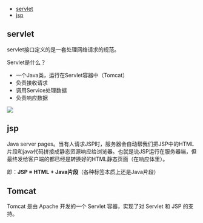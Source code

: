 <!-- START doctoc generated TOC please keep comment here to allow auto update -->
<!-- DON'T EDIT THIS SECTION, INSTEAD RE-RUN doctoc TO UPDATE -->


- [servlet](#servlet)
- [jsp](#jsp)

<!-- END doctoc generated TOC please keep comment here to allow auto update -->

## servlet

servlet接口定义的是一套处理网络请求的规范。

Servlet是什么？

- 一个Java类，运行在Servlet容器中（Tomcat）
- 负责接收请求
- 调用Service处理数据
- 负责响应数据

![](https://imgconvert.csdnimg.cn/aHR0cHM6Ly9pbWFnZXMyMDE1LmNuYmxvZ3MuY29tL2Jsb2cvODc0NzEwLzIwMTcwMi84NzQ3MTAtMjAxNzAyMTQyMDQ2MzI4OTQtMTc4NjcyOTY5My5wbmc?x-oss-process=image/format,png)



## jsp

Java server pages。当有人请求JSP时，服务器会自动帮我们把JSP中的HTML片段和java代码拼接成静态资源响应给浏览器。也就是说JSP运行在服务器端，但最终发给客户端的都已经是转换好的HTML静态页面（在响应体里）。

即：**JSP = HTML + Java片段**（各种标签本质上还是Java片段）



## Tomcat

Tomcat 是由 Apache 开发的一个 Servlet 容器，实现了对 Servlet 和 JSP 的支持。
